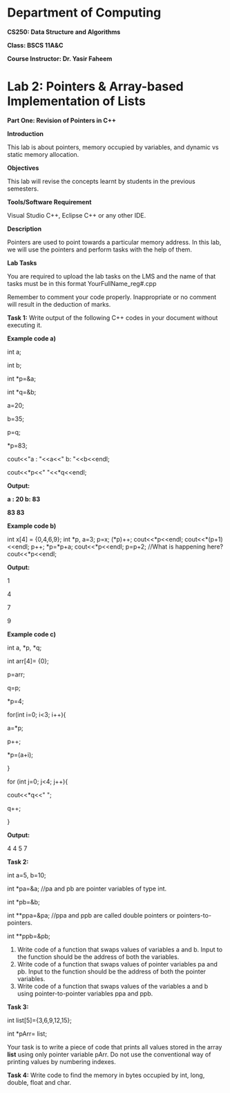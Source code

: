 # Department of Computing

**CS250: Data Structure and Algorithms**

**Class: BSCS 11A&C**

**Course Instructor: Dr. Yasir Faheem**

# Lab 2: Pointers & Array-based Implementation of Lists

**Part One: Revision of Pointers in C++**

**Introduction**

This lab is about pointers, memory occupied by variables, and dynamic vs static memory allocation.

**Objectives**

This lab will revise the concepts learnt by students in the previous semesters.

**Tools/Software Requirement**

Visual Studio C++, Eclipse C++ or any other IDE.

**Description**

Pointers are used to point towards a particular memory address. In this lab, we will use the pointers and perform tasks with the help of them.

**Lab Tasks**

You are required to upload the lab tasks on the LMS and the name of that tasks must be in this format YourFullName\_reg#.cpp

Remember to comment your code properly. Inappropriate or no comment will result in the deduction of marks.

**Task 1:** Write output of the following C++ codes in your document without executing it.

**Example code a)**

int a;

int b;

int \*p=&a;

int \*q=&b;

a=20;

b=35;

p=q;

\*p=83;

cout\<\<"a : "\<\<a\<\<" b: "\<\<b\<\<endl;

cout\<\<\*p\<\<" "\<\<\*q\<\<endl;

**Output:**

**a : 20 b: 83**

**83 83**

**Example code b)**

int x[4] = {0,4,6,9};
 int \*p, a=3;
 p=x;
 (\*p)++;
 cout\<\<\*p\<\<endl;
 cout\<\<\*(p+1)\<\<endl;
 p++;
 \*p=\*p+a;
 cout\<\<\*p\<\<endl;
 p=p+2; //What is happening here?
 cout\<\<\*p\<\<endl;

**Output:**

1

4

7

9

**Example code c)**

int a, \*p, \*q;

int arr[4]= {0};

p=arr;

q=p;

\*p=4;

for(int i=0; i\<3; i++){

a=\*p;

p++;

\*p=(a+i);

}

for (int j=0; j\<4; j++){

cout\<\<\*q\<\<" ";

q++;

}

**Output:**

4 4 5 7

**Task 2:**

int a=5, b=10;

int \*pa=&a; //pa and pb are pointer variables of type int.

int \*pb=&b;

int \*\*ppa=&pa; //ppa and ppb are called double pointers or pointers-to-pointers.

int \*\*ppb=&pb;

1. Write code of a function that swaps values of variables a and b. Input to the function should be the address of both the variables.
2. Write code of a function that swaps values of pointer variables pa and pb. Input to the function should be the address of both the pointer variables.
3. Write code of a function that swaps values of the variables a and b using pointer-to-pointer variables ppa and ppb.

**Task 3:**

int list[5]={3,6,9,12,15};

int \*pArr= list;

Your task is to write a piece of code that prints all values stored in the array **list** using only pointer variable pArr. Do not use the conventional way of printing values by numbering indexes.

**Task 4:** Write code to find the memory in bytes occupied by int, long, double, float and char.